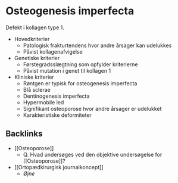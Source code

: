 # Osteogenesis imperfecta
Defekt i kollagen type 1.

* Hovedkriterier
	* Patologisk frakturtendens hvor andre årsager kan udelukkes
	* Påvist kollagenafvigelse
* Genetiske kriterier
	* Førstegradsslægtning som opfylder kriterierne
	* Påvist mutation i genet til kollagen 1
* Kliniske kriterier
	* Røntgen er typisk for osteogenesis imperfecta
	* Blå sclerae
	* Dentinogenesis imperfecta
	* Hypermobile led
	* Signifikant osteoporose hvor andre årsager er udelukket
	* Karakteristiske deformiteter

## Backlinks
* [[Osteoporose]]
	* Q. Hvad undersøges ved den objektive undersøgelse for [[Osteoporose]]?
* [[Ortopædkirurgisk journalkoncept]]
	* *Øjne*

<!-- {BearID:9ED0AE9B-95E2-4BA6-A192-F565CC9CB6FF-7151-000013DF3792512B} -->
